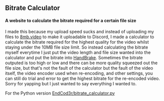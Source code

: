 ## Bitrate Calculator

#### A website to calculate the bitrate required for a certain file size

I made this because my upload speed sucks and instead of uploading my files to [8mb.video](https://8mb.video/) to make it uploadable to Discord, I made a calculator to calculate the bitrate required for the highest quality for the video whilst staying under the 10MB file size limit. So instead calculating the bitrate myself everytime I just put the video length and file size wanted into the calculator and put the bitrate into [HandBrake](https://handbrake.fr/). Sometimes the bitrate outputed is too high or low and there can be more quality squeezed out the file size, but that's not the fault of the calculator but the fault of the video itself, the video encoder used when re-encoding, and other settings, you can still do trial and error to get the highest bitrate for the re-encoded video. Sorry for yapping but I just wanted to say everything I wanted to.

For the Python version [EndCod3r/bitrate_calculator.py](https://gist.github.com/EndCod3r/1fc42ecb9ab7c37bb7b3df7457895703)
